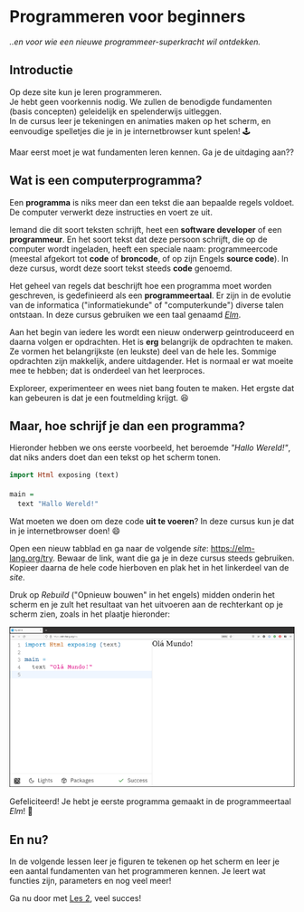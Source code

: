 # Programmeren voor beginners

*..en voor wie een nieuwe programmeer-superkracht wil ontdekken.*

## Introductie

Op deze site kun je leren programmeren.  
Je hebt geen voorkennis nodig.
We zullen de benodigde fundamenten (basis concepten)
geleidelijk en spelenderwijs uitleggen.  
In de cursus leer je tekeningen en animaties maken
op het scherm, en eenvoudige spelletjes die je
in je internetbrowser kunt spelen! 🕹

Maar eerst moet je wat fundamenten leren kennen.
Ga je de uitdaging aan??

## Wat is een computerprogramma?

Een **programma** is niks meer dan een tekst die
aan bepaalde regels voldoet. De computer verwerkt
deze instructies en voert ze uit.

Iemand die dit soort teksten schrijft, heet een
**software developer** of een **programmeur**.
En het soort tekst dat deze persoon schrijft,
die op de computer wordt ingeladen, heeft een
speciale naam: programmeercode (meestal afgekort
tot **code** of **broncode**, of op zijn Engels
**source code**).
In deze cursus, wordt deze soort tekst steeds
**code** genoemd.

Het geheel van regels dat beschrijft hoe een
programma moet worden geschreven, is gedefinieerd
als een **programmeertaal**.
Er zijn in de evolutie van de informatica ("informatiekunde"
of "computerkunde") diverse talen ontstaan.
In deze cursus gebruiken we een taal genaamd
*<a href='https://elm-lang.org/' target='_blank'>Elm</a>*.

Aan het begin van iedere les wordt een nieuw onderwerp
geintroduceerd en daarna volgen er opdrachten.
Het is **erg** belangrijk de opdrachten te maken. Ze
vormen het belangrijkste (en leukste) deel van de
hele les.
Sommige opdrachten zijn makkelijk, andere uitdagender.
Het is normaal er wat moeite mee te hebben; dat is onderdeel
van het leerproces.

Exploreer, experimenteer en wees niet bang fouten te maken.
Het ergste dat kan gebeuren is dat je een foutmelding krijgt. 😆

## Maar, hoe schrijf je dan een programma?

Hieronder hebben we ons eerste voorbeeld, het beroemde
_"Hallo Wereld!"_, dat niks anders doet dan een tekst op het
scherm tonen.

```haskell
import Html exposing (text)

main =
  text "Hallo Wereld!"
```

Wat moeten we doen om deze code **uit te voeren**?
In deze cursus kun je dat in je internetbrowser doen! 😄

Open een nieuw tabblad en ga naar de volgende *site*:
<a href=https://elm-lang.org/try target='_blank'>https://elm-lang.org/try</a>.
Bewaar de link, want die ga je in deze cursus steeds gebruiken.
Kopieer daarna de hele code hierboven en plak het in het linkerdeel van de *site*.

Druk op *Rebuild* ("Opnieuw bouwen" in het engels) midden onderin het scherm en je zult het resultaat van het uitvoeren aan de rechterkant op je scherm zien, zoals in het plaatje hieronder:

![Ons eerste stuk code](resources/elm-lang-try-ola-mundo.png)

Gefeliciteerd! Je hebt je eerste programma gemaakt in de programmeertaal *Elm*! 🎉

## En nu?

In de volgende lessen leer je figuren te tekenen op het scherm
en leer je een aantal fundamenten van het programmeren kennen.
Je leert wat functies zijn, parameters en nog veel meer!

Ga nu door met [Les 2](les_2.html), veel succes!
